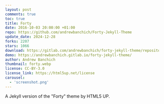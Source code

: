 ```yaml
---
layout: post
comments: true
toc: true
title: Forty
date: 2016-10-03 20:00:00 +01:00
repo: https://github.com/andrewbanchich/Forty-Jekyll-Theme
update_date: 2024-12-28
forks: 2207
stars: 1066
download: https://gitlab.com/andrewbanchich/forty-jekyll-theme/repository/archive.zip?ref=master
demo: https://andrewbanchich.gitlab.io/forty-jekyll-theme/
author: Andrew Banchich
thumbnail: forty.webp
license: CC-BY-3.0
license_link: https://html5up.net/license
carousel:
  - 'screenshot.png'
---
```


A Jekyll version of the "Forty" theme by HTML5 UP.
